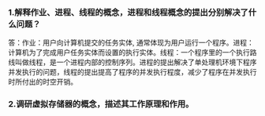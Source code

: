### 1.解释作业、进程、线程的概念，进程和线程概念的提出分别解决了什么问题？
答：作业：用户向计算机提交的任务实体, 通常体现为用户运行一个程序。进程：计算机为了完成用户任务实体而设置的执行实体。线程：一个程序里的一个执行路线叫做线程，是一个进程内部的控制序列。进程的提出解决了单处理机环境下程序并发执行的问题，线程的提出提高了程序的并发执行程度，减少了程序在并发执行时所付出的时空开销。
### 2.调研虚拟存储器的概念，描述其工作原理和作用。
